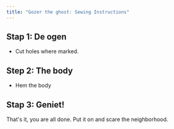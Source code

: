 ```yaml
---
title: "Gozer the ghost: Sewing Instructions"
---
```


## Stap 1: De ogen

- Cut holes where marked.

## Step 2: The body

- Hem the body

## Stap 3: Geniet!

That's it, you are all done. Put it on and scare the neighborhood.
